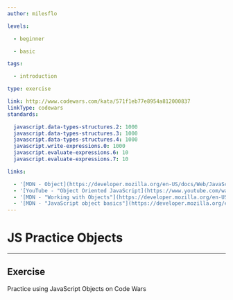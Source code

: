 ```yaml
---
author: milesflo

levels:

  - beginner

  - basic

tags:

  - introduction

type: exercise

link: http://www.codewars.com/kata/571f1eb77e8954a812000837
linkType: codewars
standards:

  javascript.data-types-structures.2: 1000
  javascript.data-types-structures.3: 1000
  javascript.data-types-structures.4: 1000
  javascript.write-expressions.0: 1000
  javascript.evaluate-expressions.6: 10
  javascript.evaluate-expressions.7: 10

links:

  - '[MDN - Object](https://developer.mozilla.org/en-US/docs/Web/JavaScript/Reference/Global_Objects/Object)'
  - '[YouTube - "Object Oriented JavaScript](https://www.youtube.com/watch?v=O8wwnhdkPE4)'
  - '[MDN - "Working with Objects"](https://developer.mozilla.org/en-US/docs/Web/JavaScript/Guide/Working_with_Objects)'
  - '[MDN - "JavaScript object basics"](https://developer.mozilla.org/en-US/docs/Learn/JavaScript/Objects/Basics)'
---
```


# JS Practice Objects

---
## Exercise

Practice using JavaScript Objects on Code Wars
